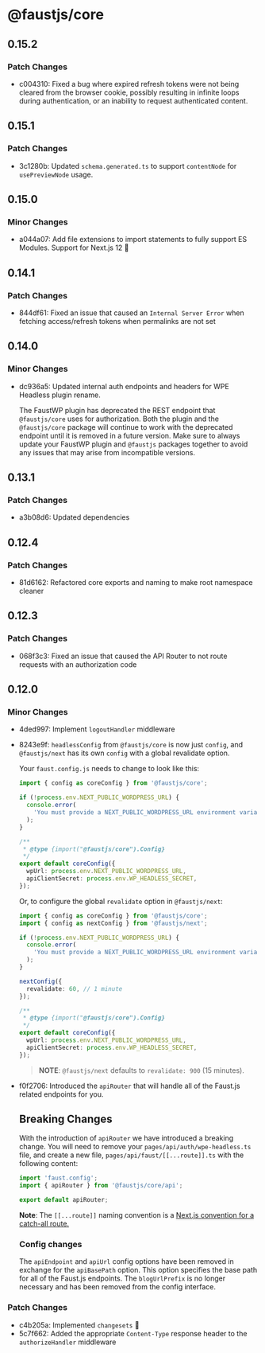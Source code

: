 # @faustjs/core

## 0.15.2

### Patch Changes

- c004310: Fixed a bug where expired refresh tokens were not being cleared from the browser cookie, possibly resulting in infinite loops during authentication, or an inability to request authenticated content.

## 0.15.1

### Patch Changes

- 3c1280b: Updated `schema.generated.ts` to support `contentNode` for `usePreviewNode` usage.

## 0.15.0

### Minor Changes

- a044a07: Add file extensions to import statements to fully support ES Modules. Support for Next.js 12 🎉

## 0.14.1

### Patch Changes

- 844df61: Fixed an issue that caused an `Internal Server Error` when fetching access/refresh tokens when permalinks are not set

## 0.14.0

### Minor Changes

- dc936a5: Updated internal auth endpoints and headers for WPE Headless plugin rename.

  The FaustWP plugin has deprecated the REST endpoint that `@faustjs/core` uses for authorization.
  Both the plugin and the `@faustjs/core` package will continue to work with the deprecated endpoint
  until it is removed in a future version. Make sure to always update your FaustWP plugin and `@faustjs`
  packages together to avoid any issues that may arise from incompatible versions.

## 0.13.1

### Patch Changes

- a3b08d6: Updated dependencies

## 0.12.4

### Patch Changes

- 81d6162: Refactored core exports and naming to make root namespace cleaner

## 0.12.3

### Patch Changes

- 068f3c3: Fixed an issue that caused the API Router to not route requests with an authorization code

## 0.12.0

### Minor Changes

- 4ded997: Implement `logoutHandler` middleware
- 8243e9f: `headlessConfig` from `@faustjs/core` is now just `config`, and `@faustjs/next` has its own `config` with a global revalidate option.

  Your `faust.config.js` needs to change to look like this:

  ```ts
  import { config as coreConfig } from '@faustjs/core';

  if (!process.env.NEXT_PUBLIC_WORDPRESS_URL) {
    console.error(
      'You must provide a NEXT_PUBLIC_WORDPRESS_URL environment variable, did you forget to load your .env.local file?',
    );
  }

  /**
   * @type {import("@faustjs/core").Config}
   */
  export default coreConfig({
    wpUrl: process.env.NEXT_PUBLIC_WORDPRESS_URL,
    apiClientSecret: process.env.WP_HEADLESS_SECRET,
  });
  ```

  Or, to configure the global `revalidate` option in `@faustjs/next`:

  ```ts
  import { config as coreConfig } from '@faustjs/core';
  import { config as nextConfig } from '@faustjs/next';

  if (!process.env.NEXT_PUBLIC_WORDPRESS_URL) {
    console.error(
      'You must provide a NEXT_PUBLIC_WORDPRESS_URL environment variable, did you forget to load your .env.local file?',
    );
  }

  nextConfig({
    revalidate: 60, // 1 minute
  });

  /**
   * @type {import("@faustjs/core").Config}
   */
  export default coreConfig({
    wpUrl: process.env.NEXT_PUBLIC_WORDPRESS_URL,
    apiClientSecret: process.env.WP_HEADLESS_SECRET,
  });
  ```

  > **NOTE**: `@faustjs/next` defaults to `revalidate: 900` (15 minutes).

- f0f2706: Introduced the `apiRouter` that will handle all of the Faust.js related endpoints for you.

  ## Breaking Changes

  With the introduction of `apiRouter` we have introduced a breaking change. You will need to remove your `pages/api/auth/wpe-headless.ts` file, and create a new file, `pages/api/faust/[[...route]].ts` with the following content:

  ```ts
  import 'faust.config';
  import { apiRouter } from '@faustjs/core/api';

  export default apiRouter;
  ```

  **Note**: The `[[...route]]` naming convention is a [Next.js convention for a catch-all route.](https://nextjs.org/docs/routing/dynamic-routes#optional-catch-all-routes)

  ### Config changes

  The `apiEndpoint` and `apiUrl` config options have been removed in exchange for the `apiBasePath` option. This option specifies the base path for all of the Faust.js endpoints. The `blogUrlPrefix` is no longer necessary and has been removed from the config interface.

### Patch Changes

- c4b205a: Implemented `changesets` 🦋
- 5c7f662: Added the appropriate `Content-Type` response header to the `authorizeHandler` middleware
